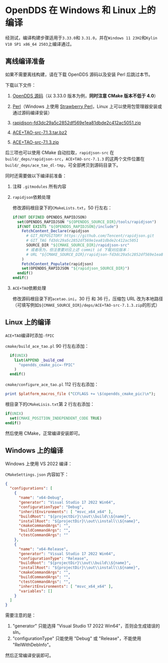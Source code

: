 # OpenDDS 在 Windows 和 Linux 上的编译

经测试，编译构建步骤适用于`3.33.0`和 `3.31.0`，并在`Windows 11 23H2`和`Kylin V10 SP1 x86_64 2503`上编译通过。

## 离线编译准备

如果不需要离线构建，请在下载 OpenDDS 源码以及安装 Perl 后跳过本节。

下载以下文件：

1. [OpenDDS 源码](https://github.com/OpenDDS/OpenDDS/releases)（以 3.33.0 版本为例，**同时注意 CMake 版本不低于 4.0**）

2. [Perl](https://www.perl.org/get.html)（Windows 上使用 [Strawberry Perl](http://strawberryperl.com/)，Linux 上可以使用包管理器安装或通过源码编译安装）

3. [rapidjson-fd3dc29a5c2852df569e1ea81dbde2c412ac5051.zip](https://github.com/Tencent/rapidjson/archive/fd3dc29a5c2852df569e1ea81dbde2c412ac5051.zip)

4. [ACE+TAO-src-7.1.3.tar.bz2](https://github.com/DOCGroup/ACE_TAO/releases/download/ACE%2BTAO-7_1_3/ACE+TAO-7.1.3.tar.bz2)

5. [ACE+TAO-src-7.1.3.zip](https://github.com/DOCGroup/ACE_TAO/releases/download/ACE%2BTAO-7_1_3/ACE+TAO-7.1.3.zip)

后三项也可以使用 CMake 自动拉取，`rapidjson-src` 在`build/_deps/rapidjson-src`，`ACE+TAO-src-7.1.3` 的这两个文件位置在`build/_deps/ace_tao_dl-tmp`，可全部拷贝到源码目录下。

同时还需要做以下编译前准备：

1. 注释 `.gitmodules` 所有内容

2. `rapidjson`依赖处理

    修改源码根目录下的`CMakeLists.txt`，50 行左右：

    ```cmake
    if(NOT DEFINED OPENDDS_RAPIDJSON)
      set(OPENDDS_RAPIDJSON "${OPENDDS_SOURCE_DIR}/tools/rapidjson")
      if(NOT EXISTS "${OPENDDS_RAPIDJSON}/include")
        FetchContent_Declare(rapidjson
          # GIT_REPOSITORY https://github.com/Tencent/rapidjson.git
          # GIT_TAG fd3dc29a5c2852df569e1ea81dbde2c412ac5051
          SOURCE_DIR "${CMAKE_SOURCE_DIR}/rapidjson-src"
          # 或者改为，但注意要对应上述 commit id 下载对应版本：
          # URL "${CMAKE_SOURCE_DIR}/rapidjson-fd3dc29a5c2852df569e1ea81dbde2c412ac5051.zip"
        )
        FetchContent_Populate(rapidjson)
        set(OPENDDS_RAPIDJSON "${rapidjson_SOURCE_DIR}")
      endif()
    endif()
    ```

3. `ACE+TAO`依赖处理

    修改源码根目录下的`acetao.ini`，30 行 和 36 行，压缩包 URL 改为本地路径（可填写例如`${CMAKE_SOURCE_DIR}/deps/ACE+TAO-src-7.1.3.zip`的形式）

## Linux 上的编译

`ACE+TAO`编译时添加`-fPIC`

`cmake/build_ace_tao.pl` 90 行左右添加：

```cmake
  if(UNIX)
    list(APPEND _build_cmd
      "opendds_cmake_pic=-fPIC"
    )
  endif()
```

`cmake/configure_ace_tao.pl` 112 行左右添加：

```perl
print $platform_macros_file ("CCFLAGS += \$(opendds_cmake_pic)\n");
```

根目录下的`CMakeLisis.txt`第 2 行左右添加：

```cmake
if(UNIX)
  set(CMAKE_POSITION_INDEPENDENT_CODE TRUE)
endif()
```

然后使用 CMake，正常编译安装即可。

## Windows 上的编译

Windows 上使用 VS 2022 编译：

`CMakeSettings.json` 内容如下：

```json
{
  "configurations": [
    {
      "name": "x64-Debug",
      "generator": "Visual Studio 17 2022 Win64",
      "configurationType": "Debug",
      "inheritEnvironments": [ "msvc_x64_x64" ],
      "buildRoot": "${projectDir}\\out\\build\\${name}",
      "installRoot": "${projectDir}\\out\\install\\${name}",
      "cmakeCommandArgs": "",
      "buildCommandArgs": "",
      "ctestCommandArgs": ""
    },
    {
      "name": "x64-Release",
      "generator": "Visual Studio 17 2022 Win64",
      "configurationType": "Release",
      "buildRoot": "${projectDir}\\out\\build\\${name}",
      "installRoot": "${projectDir}\\out\\install\\${name}",
      "cmakeCommandArgs": "",
      "buildCommandArgs": "",
      "ctestCommandArgs": "",
      "inheritEnvironments": [ "msvc_x64_x64" ],
      "variables": []
    }
  ]
}
```

需要注意的是：

1. "generator" 只能选择 "Visual Studio 17 2022 Win64"，否则会生成错误的 sln。
2. "configurationType" 只能使用 "Debug" 或 "Release"，不能使用 "RelWithDebInfo"。

然后正常编译安装即可。

